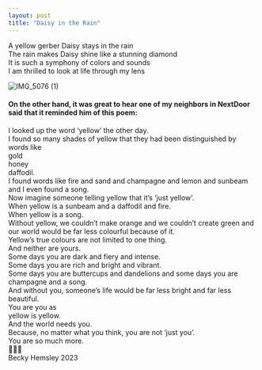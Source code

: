 ```yaml
---
layout: post
title: "Daisy in the Rain"
---
```


A yellow gerber Daisy stays in the rain<br>
The rain makes Daisy shine like a stunning diamond<br>
It is such a symphony of colors and sounds<br>
I am thrilled to look at life through my lens<br>

![IMG_5076 (1)](https://github.com/kathybeyer/kathybeyer.github.io/assets/121460653/b53f085e-39cf-464a-8489-fb55f5be10f6)


#### On the other hand, it was great to hear one of my neighbors in NextDoor said that it reminded him of this poem:

I looked up the word ‘yellow’ the other day.<br> 
I found so many shades of yellow that they had been distinguished by words like<br> 
gold<br>
honey<br>
daffodil.<br>
I found words like fire and sand and champagne and lemon and sunbeam and I even found a song.<br>
Now imagine someone telling yellow that it’s ‘just yellow’.<br>
When yellow is a sunbeam and a daffodil and fire.<br>
When yellow is a song.<br>
Without yellow, we couldn’t make orange and we couldn’t create green and our world would be far less colourful because of it.<br>
Yellow’s true colours are not limited to one thing.<br>
And neither are yours.<br>
Some days you are dark and fiery and intense.<br>
Some days you are rich and bright and vibrant.<br>
Some days you are buttercups and dandelions and some days you are champagne and a song.<br>
And without you, someone’s life would be far less bright and far less beautiful.<br> 
You are you as <br>
yellow is yellow.<br>
And the world needs you.<br>
Because, no matter what you think, you are not ‘just you’.<br>
You are so much more.<br>
💛💛💛<br>
Becky Hemsley 2023<br>
